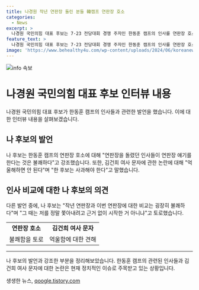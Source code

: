```yaml
---
title: 나경원 작년 연판장 돌린 분들 韓캠프 연판장 호소
categories:
  - News
excerpt: >
  나경원 국민의힘 대표 후보는 7·23 전당대회 경쟁 주자인 한동훈 캠프의 인사를 연판장 호소인들이라 비판하며, 이들을 신뢰할 수 없다고 지적했습니다. 또한, 한 후보의 김건희 여사 문자 무시 논란에 대해서도 비판적인 입장을 피력했습니다. 그는 한 후보를 향해 검찰 시절 연락을 지적하며 오히려 그때 (연락)한 것이 부적절하다고 비판했습니다.
feature_text: >
  나경원 국민의힘 대표 후보는 7·23 전당대회 경쟁 주자인 한동훈 캠프의 인사를 연판장 호소인들이라 비판하며, 이들을 신뢰할 수 없다고 지적했습니다. 또한, 한 후보의 김건희 여사 문자 무시 논란에 대해서도 비판적인 입장을 피력했습니다. 그는 한 후보를 향해 검찰 시절 연락을 지적하며 오히려 그때 (연락)한 것이 부적절하다고 비판했습니다.
image: 'https://www.behealthy4u.com/wp-content/uploads/2024/06/koreanews.jpg'
---
```


<p><img src="https://www.behealthy4u.com/wp-content/uploads/2024/06/koreanews.jpg" alt="info 속보" /></p>

<h1 data-ke-size="size26">나경원 국민의힘 대표 후보 인터뷰 내용</h1>

<p data-ke-size="size16">나경원 국민의힘 대표 후보가 한동훈 캠프의 인사들과 관련한 발언을 했습니다. 이에 대한 인터뷰 내용을 살펴보겠습니다.</p>

<h2 data-ke-size="size24">나 후보의 발언</h2>

<p data-ke-size="size16">나 후보는 한동훈 캠프의 연판장 호소에 대해 "연판장을 돌렸던 인사들이 연판장 얘기를 한다는 것은 불쾌하다"고 강조했습니다. 또한, 김건희 여사 문자에 관한 논란에 대해 "억울해하면 안 된다"며 "한 후보는 사과해야 한다"고 말했습니다.</p>

<h2 data-ke-size="size24">인사 비교에 대한 나 후보의 의견</h2>

<p data-ke-size="size16">다른 발언 중에, 나 후보는 "작년 연판장과 이번 연판장에 대한 비교는 굉장히 불쾌하다"며 "그 때는 저를 정말 쫓아내려고 근거 없이 시작한 거 아니냐"고 토로했습니다.</p>

<table>
  <tr>
    <td style="text-align: center; height: 17px;"><b>연판장 호소</b></td>
    <td style="text-align: center; height: 17px;"><b>김건희 여사 문자</b></td>
  </tr>
  <tr>
    <td style="text-align: center; height: 17px;">불쾌함을 토로</td>
    <td style="text-align: center; height: 17px;">억울함에 대한 견해</td>
  </tr>
</table>

<hr>

<p data-ke-size="size16">나 후보의 발언과 강조한 부분을 정리해보았습니다. 한동훈 캠프의 관련된 인사들과 김건희 여사 문자에 대한 논란은 현재 정치적인 이슈로 주목받고 있는 상황입니다.</p>
생생한 뉴스, <a href="https://qoogle.tistory.com" rel="dofollow">qoogle.tistory.com</a>


